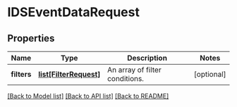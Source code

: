 # IDSEventDataRequest

## Properties
Name | Type | Description | Notes
------------ | ------------- | ------------- | -------------
**filters** | [**list[FilterRequest]**](FilterRequest.md) | An array of filter conditions. | [optional] 

[[Back to Model list]](../README.md#documentation-for-models) [[Back to API list]](../README.md#documentation-for-api-endpoints) [[Back to README]](../README.md)

